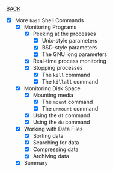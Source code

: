 [BACK](../README.md)
- [x] More `bash` Shell Commands
  - [x] Monitoring Programs
    - [x] Peeking at the processes
      - [x] Unix-style parameters
      - [x] BSD-style parameters
      - [x] The GNU long parameters
    - [x] Real-time process monitoring
    - [x] Stopping processes
      - [x] The `kill` command
      - [x] The `killall` command
  - [x] Monitoring Disk Space
    - [x] Mounting media
      - [x] The `mount` command
      - [x] The `unmount` command
    - [x] Using the `df` command
    - [x] Using the `du` command
  - [x] Working with Data Files
    - [x] Sorting data
    - [x] Searching for data
    - [x] Compressing data
    - [x] Archiving data
  - [x] Summary